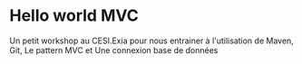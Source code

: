 # Hello world MVC

Un petit workshop au CESI.Exia pour nous entrainer à l'utilisation de Maven, Git, Le pattern MVC et Une connexion base de données